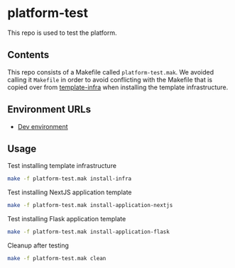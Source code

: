 # platform-test

This repo is used to test the platform.

## Contents

This repo consists of a Makefile called `platform-test.mak`. We avoided calling it `Makefile` in order to avoid conflicting with the Makefile that is copied over from [template-infra](https://github.com/navapbc/template-infra) when installing the template infrastructure.

## Environment URLs

* [Dev environment](https://platform-test-dev.navateam.com/)

## Usage

Test installing template infrastructure

```bash
make -f platform-test.mak install-infra
```

Test installing NextJS application template

```bash
make -f platform-test.mak install-application-nextjs
```

Test installing Flask application template

```bash
make -f platform-test.mak install-application-flask
```

Cleanup after testing

```bash
make -f platform-test.mak clean
```
